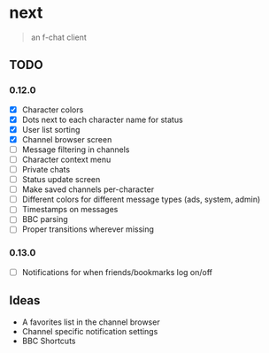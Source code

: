# next

> an f-chat client

## TODO

### 0.12.0
- [x] Character colors
- [x] Dots next to each character name for status
- [x] User list sorting
- [x] Channel browser screen
- [ ] Message filtering in channels
- [ ] Character context menu
- [ ] Private chats
- [ ] Status update screen
- [ ] Make saved channels per-character
- [ ] Different colors for different message types (ads, system, admin)
- [ ] Timestamps on messages
- [ ] BBC parsing
- [ ] Proper transitions wherever missing

### 0.13.0
- [ ] Notifications for when friends/bookmarks log on/off

## Ideas

- A favorites list in the channel browser
- Channel specific notification settings
- BBC Shortcuts

